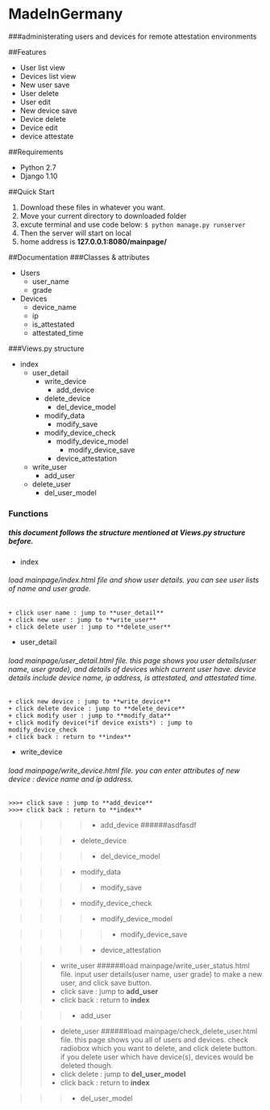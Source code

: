 MadeInGermany
================
###administerating users and devices for remote attestation environments

##Features
+ User list view
+ Devices list view
+ New user save
+ User delete
+ User edit
+ New device save
+ Device delete
+ Device edit
+ device attestate

##Requirements
+ Python 2.7
+ Django 1.10

##Quick Start
1. Download these files in whatever you want.
2. Move your current directory to downloaded folder
3. excute terminal and use code below:
`
$ python manage.py runserver
`
4. Then the server will start on local
5. home address is **127.0.0.1:8080/mainpage/**

##Documentation
###Classes & attributes
+ Users
	+ user_name
	+ grade
+ Devices
	+ device_name
	+ ip
	+ is_attestated
	+ attestated_time

###Views.py structure
+ index
	+ user_detail
		+ write_device
			+ add_device
		+ delete_device
			+ del_device_model
		+ modify_data
			+ modify_save
		+ modify_device_check
			+ modify_device_model
				+ modify_device_save
			+ device_attestation
	+ write_user
		+ add_user
	+ delete_user
		+ del_user_model

### Functions
##### this document follows the structure mentioned at Views.py structure before.
+ index
###### load mainpage/index.html file and show user details. you can see user lists of name and user grade.
	+ click user name : jump to **user_detail**
	+ click new user : jump to **write_user**
	+ click delete user : jump to **delete_user**

+ user_detail
###### load mainpage/user_detail.html file. this page shows you user details(user name, user grade), and details of devices which current user have. device details include device name, ip address, is attestated, and attestated time.
	+ click new device : jump to **write_device**
	+ click delete device : jump to **delete_device**	
	+ click modify user : jump to **modify_data**	
	+ click modify device(*if device exists*) : jump to modify_device_check	
	+ click back : return to **index**

+ write_device
###### load mainpage/write_device.html file. you can enter attributes of new device : device name and ip address. 
	>>>+ click save : jump to **add_device**
	>>>+ click back : return to **index**

>>>>+ add_device
>>>>######asdfasdf

>>>+ delete_device

>>>>+ del_device_model

>>>+ modify_data

>>>>+ modify_save

>>>+ modify_device_check

>>>>+ modify_device_model

>>>>>+ modify_device_save

>>>>+ device_attestation

>>+ write_user
>>######load mainpage/write_user_status.html file. input user details(user name, user grade) to make a new user, and click save button.
>>	+ click save : jump to **add_user**
>>	+ click back : return to **index**

>>>+ add_user

>>+ delete_user
>>######load mainpage/check_delete_user.html file. this page shows you all of users and devices. check radiobox which you want to delete, and click delete button. if you delete user which have device(s), devices would be deleted though.
>>	+ click delete : jump to **del_user_model**
>>	+ click back : return to **index**

>>>+ del_user_model